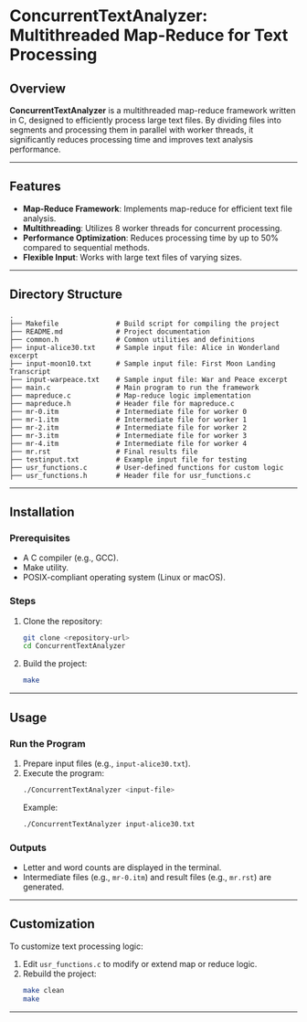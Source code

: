 # ConcurrentTextAnalyzer: Multithreaded Map-Reduce for Text Processing

## Overview
**ConcurrentTextAnalyzer** is a multithreaded map-reduce framework written in C, designed to efficiently process large text files. By dividing files into segments and processing them in parallel with worker threads, it significantly reduces processing time and improves text analysis performance.

---

## Features
- **Map-Reduce Framework**: Implements map-reduce for efficient text file analysis.
- **Multithreading**: Utilizes 8 worker threads for concurrent processing.
- **Performance Optimization**: Reduces processing time by up to 50% compared to sequential methods.
- **Flexible Input**: Works with large text files of varying sizes.

---

## Directory Structure
```
.
├── Makefile              # Build script for compiling the project
├── README.md             # Project documentation
├── common.h              # Common utilities and definitions
├── input-alice30.txt     # Sample input file: Alice in Wonderland excerpt
├── input-moon10.txt      # Sample input file: First Moon Landing Transcript
├── input-warpeace.txt    # Sample input file: War and Peace excerpt
├── main.c                # Main program to run the framework
├── mapreduce.c           # Map-reduce logic implementation
├── mapreduce.h           # Header file for mapreduce.c
├── mr-0.itm              # Intermediate file for worker 0
├── mr-1.itm              # Intermediate file for worker 1
├── mr-2.itm              # Intermediate file for worker 2
├── mr-3.itm              # Intermediate file for worker 3
├── mr-4.itm              # Intermediate file for worker 4
├── mr.rst                # Final results file
├── testinput.txt         # Example input file for testing
├── usr_functions.c       # User-defined functions for custom logic
├── usr_functions.h       # Header file for usr_functions.c
```

---

## Installation
### Prerequisites
- A C compiler (e.g., GCC).
- Make utility.
- POSIX-compliant operating system (Linux or macOS).

### Steps
1. Clone the repository:
   ```bash
   git clone <repository-url>
   cd ConcurrentTextAnalyzer
   ```
2. Build the project:
   ```bash
   make
   ```

---

## Usage
### Run the Program
1. Prepare input files (e.g., `input-alice30.txt`).
2. Execute the program:
   ```bash
   ./ConcurrentTextAnalyzer <input-file>
   ```
   Example:
   ```bash
   ./ConcurrentTextAnalyzer input-alice30.txt
   ```

### Outputs
- Letter and word counts are displayed in the terminal.
- Intermediate files (e.g., `mr-0.itm`) and result files (e.g., `mr.rst`) are generated.

---

## Customization
To customize text processing logic:
1. Edit `usr_functions.c` to modify or extend map or reduce logic.
2. Rebuild the project:
   ```bash
   make clean
   make
   ```

---
